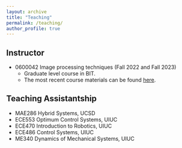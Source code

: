 ```yaml
---
layout: archive
title: "Teaching"
permalink: /teaching/
author_profile: true
---
```


Instructor
------
* 0600042 Image processing techniques (Fall 2022 and Fall 2023)
  * Graduate level course in BIT.
  * The most recent course materials can be found <a href="https://lexue.bit.edu.cn/course/view.php?id=13978"> here</a>. 

Teaching Assistantship
------
* MAE286 Hybrid Systems, UCSD
* ECE553 Optimum Control Systems, UIUC
* ECE470 Introduction to Robotics, UIUC
* ECE486 Control Systems, UIUC
* ME340 Dynamics of Mechanical Systems, UIUC

